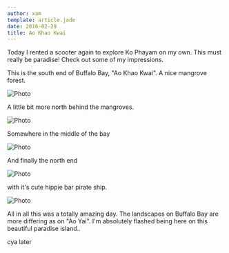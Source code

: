 ```yaml
---
author: xam
template: article.jade
date: 2016-02-29
title: Ao Khao Kwai
---
```


Today I rented a scooter again to explore Ko Phayam on my own. This must really be paradise! Check out some of my impressions.

This is the south end of Buffalo Bay, "Ao Khao Kwai". A nice mangrove forest.

![Photo](https://dl.dropboxusercontent.com/u/53826890/IMAG1378-1280x246.jpg)

A little bit more north behind the mangroves.

![Photo](https://dl.dropboxusercontent.com/u/53826890/IMAG1381-1280x244.jpg)

Somewhere in the middle of the bay

![Photo](https://dl.dropboxusercontent.com/u/53826890/IMAG1390-1600x222.jpg)

And finally the north end

![Photo](https://dl.dropboxusercontent.com/u/53826890/IMAG1404-1600x276.jpg)

with it's cute hippie bar pirate ship.

![Photo](https://dl.dropboxusercontent.com/u/53826890/IMAG1405-1600x515.jpg)

All in all this was a totally amazing day. The landscapes on Buffalo Bay are more differing as on "Ao Yai". I'm absolutely flashed being here on this beautiful paradise island.. 

cya later